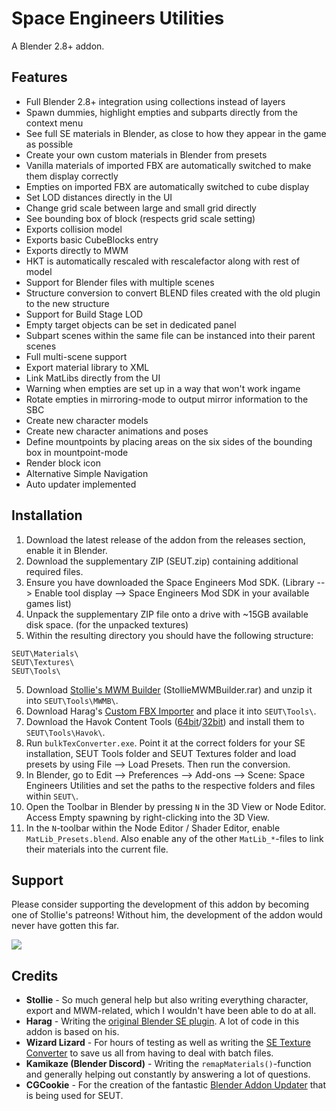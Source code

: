 # Space Engineers Utilities
A Blender 2.8+ addon.

## Features
* Full Blender 2.8+ integration using collections instead of layers
* Spawn dummies, highlight empties and subparts directly from the context menu
* See full SE materials in Blender, as close to how they appear in the game as possible
* Create your own custom materials in Blender from presets
* Vanilla materials of imported FBX are automatically switched to make them display correctly
* Empties on imported FBX are automatically switched to cube display
* Set LOD distances directly in the UI
* Change grid scale between large and small grid directly
* See bounding box of block (respects grid scale setting)
* Exports collision model
* Exports basic CubeBlocks entry
* Exports directly to MWM
* HKT is automatically rescaled with rescalefactor along with rest of model
* Support for Blender files with multiple scenes
* Structure conversion to convert BLEND files created with the old plugin to the new structure
* Support for Build Stage LOD
* Empty target objects can be set in dedicated panel
* Subpart scenes within the same file can be instanced into their parent scenes
* Full multi-scene support
* Export material library to XML
* Link MatLibs directly from the UI
* Warning when empties are set up in a way that won't work ingame
* Rotate empties in mirroring-mode to output mirror information to the SBC
* Create new character models
* Create new character animations and poses
* Define mountpoints by placing areas on the six sides of the bounding box in mountpoint-mode
* Render block icon
* Alternative Simple Navigation
* Auto updater implemented

## Installation
1. Download the latest release of the addon from the releases section, enable it in Blender.
2. Download the supplementary ZIP (SEUT.zip) containing additional required files.
3. Ensure you have downloaded the Space Engineers Mod SDK. (Library --> Enable tool display --> Space Engineers Mod SDK in your available games list)
4. Unpack the supplementary ZIP file onto a drive with ~15GB available disk space. (for the unpacked textures)
5. Within the resulting directory you should have the following structure:
```
SEUT\Materials\
SEUT\Textures\
SEUT\Tools\
```
5. Download [Stollie's MWM Builder](https://github.com/cstahlhut/MWMBuilder/releases) (StollieMWMBuilder.rar) and unzip it into `SEUT\Tools\MWMB\`.
6. Download Harag's [Custom FBX Importer](https://github.com/harag-on-steam/fbximporter/releases/tag/havok2013.1-fbx2015.1) and place it into `SEUT\Tools\`.
7. Download the Havok Content Tools ([64bit](https://drive.google.com/open?id=1bXqAcIvzTHpxuAcMogduHqohL0zXq90i)/[32bit](https://drive.google.com/open?id=1DL3-evI3LSIstVTjYvjw01rtpI3iAhDh)) and install them to `SEUT\Tools\Havok\`.
8. Run `bulkTexConverter.exe`. Point it at the correct folders for your SE installation, SEUT Tools folder and SEUT Textures folder and load presets by using File --> Load Presets. Then run the conversion.
9. In Blender, go to Edit --> Preferences --> Add-ons --> Scene: Space Engineers Utilities and set the paths to the respective folders and files within `SEUT\`.
10. Open the Toolbar in Blender by pressing `N` in the 3D View or Node Editor. Access Empty spawning by right-clicking into the 3D View.
11. In the `N`-toolbar within the Node Editor / Shader Editor, enable `MatLib_Presets.blend`. Also enable any of the other `MatLib_*`-files to link their materials into the current file.

## Support	
Please consider supporting the development of this addon by becoming one of Stollie's patreons! Without him, the development of the addon would never have gotten this far.	

[![](https://upload.wikimedia.org/wikipedia/commons/thumb/8/82/Patreon_logo_with_wordmark.svg/512px-Patreon_logo_with_wordmark.svg.png)](https://www.patreon.com/Stollie)	

## Credits	
* **Stollie** - So much general help but also writing everything character, export and MWM-related, which I wouldn't have been able to do at all.	
* **Harag** - Writing the [original Blender SE plugin](https://github.com/harag-on-steam/se-blender). A lot of code in this addon is based on his.	
* **Wizard Lizard** - For hours of testing as well as writing the [SE Texture Converter](https://github.com/TheWizardLizard/SETextureConverter) to save us all from having to deal with batch files.
* **Kamikaze (Blender Discord)** - Writing the `remapMaterials()`-function and generally helping out constantly by answering a lot of questions.
* **CGCookie** - For the creation of the fantastic [Blender Addon Updater](https://github.com/CGCookie/blender-addon-updater) that is being used for SEUT.
